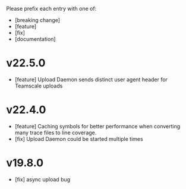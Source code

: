 Please prefix each entry with one of:

- [breaking change]
- [feature]
- [fix]
- [documentation]

# v22.5.0
- [feature] Upload Daemon sends distinct user agent header for Teamscale uploads

# v22.4.0
- [feature] Caching symbols for better performance when converting many trace files to line coverage.
- [fix] Upload Daemon could be started multiple times

# v19.8.0
- [fix] async upload bug
